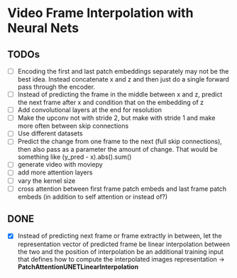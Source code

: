 # Video Frame Interpolation with Neural Nets

## TODOs
- [ ] Encoding the first and last patch embeddings separately may not be the best idea. Instead concatenate x and z and then just do a single forward pass through the encoder.
- [ ] Instead of predicting the frame in the middle between x and z, predict the next frame after x and condition that on the embedding of z
- [ ] Add convolutional layers at the end for resolution
- [ ] Make the upconv not with stride 2, but make  with stride 1 and make more  often between skip connections
- [ ] Use different datasets
- [ ] Predict the change from one frame to the next (full skip connections), then also pass as a parameter the amount of change. That would be something like (y_pred - x).abs().sum()
- [ ] generate video with moviepy
- [ ] add more attention layers
- [ ] vary the kernel size
- [ ] cross attention between first frame patch embeds and last frame patch embeds (in addition to self attention or instead of?)

## DONE
- [x] Instead of predicting next frame or frame extractly in between, let the representation vector of predicted frame be linear interpolation between the two and the position of interpolation be an additional training input that defines how to compute the interpolated images representation -> **PatchAttentionUNETLinearInterpolation**